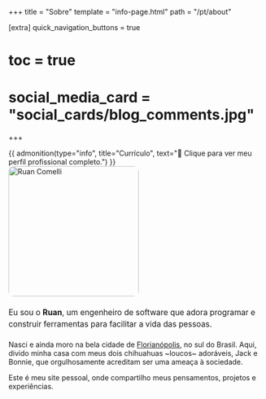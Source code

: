 +++
title = "Sobre"
template = "info-page.html"
path = "/pt/about"

[extra]
quick_navigation_buttons = true
# toc = true
# social_media_card = "social_cards/blog_comments.jpg"
+++

<a href="/pt/about/resume" style="text-decoration: none; color: inherit; display: block;">
{{ admonition(type="info", title="Currículo", text="📄 Clique para ver meu perfil profissional completo.") }}
</a>

<div class="intro" style="display:flex; gap:1.25rem; align-items:center; margin:0 0 1.25rem 0; flex-wrap:wrap;">
  <img src="/images/profile-picture.jpg" alt="Ruan Comelli" width="256" height="256" style="object-fit:cover; flex:0 0 auto; border-radius: 10px;" />
  <p style="font-size: 1.1em; line-height: 1.5; margin:0; flex:1 1 280px;">
    Eu sou o <strong>Ruan</strong>, um engenheiro de software que adora programar e construir ferramentas para facilitar a vida das pessoas.
  </p>
</div>

Nasci e ainda moro na bela cidade de [Florianópolis](https://www.wikiwand.com/pt/Florian%C3%B3polis), no sul do Brasil. Aqui, divido minha casa com meus dois chihuahuas ~loucos~ adoráveis, Jack e Bonnie, que orgulhosamente acreditam ser uma ameaça à sociedade.

Este é meu site pessoal, onde compartilho meus pensamentos, projetos e experiências.

<!--

Intro: Sou brasileiro, morando em Florianópolis, SC, Brasil.

Fiz minha graduação e mestrado em Engenharia Mecânica na Universidade Federal de Santa Catarina (UFSC).

Minha paixão por desenvolvimento de software começou na faculdade, quando estava cursando Engenharia Mecânica. Tivemos duas disciplinas de Computação Científica, e fiquei viciado. Logo me juntei a um grupo de pesquisa focado em dinâmica dos fluidos computacional, trabalhando com a linguagem de programação C++ ~excessivamente complexa~ poderosa.

Trabalho como engenheiro de software há 5 anos, principalmente na área de IA e ferramentas para desenvolvedores - Sourcery, Elint, Waivern e agora <redacted>?

-->

<!--
### Resumo

[1–3 frases concisas sobre quem você é e o que faz.]

### Profissional

- [Função atual e foco]
- [Principais habilidades/tecnologias]
- [1–2 conquistas notáveis]

### Pessoal

- [Interesses/hobbies]
- [O que te motiva]

### Contato

- [Método de contato preferido]
-->

<!-- TODO: adicionar informações de contato -->
